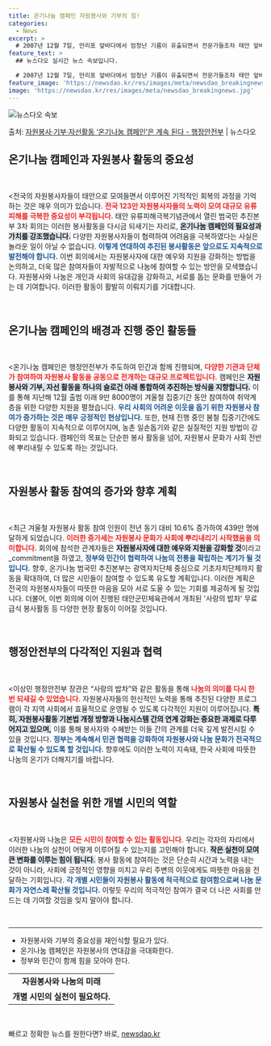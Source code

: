 ```yaml
---
title: 온기나눔 캠페인 자원봉사와 기부의 힘!
categories:
  - News
excerpt: >
  # 2007년 12월 7일, 만리포 앞바다에서 엄청난 기름이 유출되면서 전문가들조차 태안 앞바다가 회복되려면…
feature_text: >
  ## 뉴스다오 실시간 뉴스 속보입니다.

  # 2007년 12월 7일, 만리포 앞바다에서 엄청난 기름이 유출되면서 전문가들조차 태안 앞바다가 회복되려면…
feature_image: 'https://newsdao.kr/res/images/meta/newsdao_breakingnews.jpg'
image: 'https://newsdao.kr/res/images/meta/newsdao_breakingnews.jpg'
---
```


![뉴스다오 속보](https://newsdao.kr/res/images/meta/newsdao_breakingnews.jpg)

<p>출처: <a href="https://newsdao.kr/3678" rel="dofollow">자원봉사·기부·자선활동 ‘온기나눔 캠페인’은 계속 된다 - 행정안전부</a> | 뉴스다오</p>

<h2 data-ke-size="size26">온기나눔 캠페인과 자원봉사 활동의 중요성</h2>

<p data-ke-size="size16">&nbsp;</p>

<전국의 자원봉사자들이 태안으로 모여들면서 이루어진 기적적인 회복의 과정을 기억하는 것은 매우 의미가 있습니다. <b><span style="color: #ee2323;">전국 123만 자원봉사자들의 노력이 모여 대규모 유류피해를 극복한 중요성이 부각됩니다.</span></b> 태안 유류피해극복기념관에서 열린 범국민 추진본부 3차 회의는 이러한 봉사활동을 다시금 되새기는 자리로, <b><span style="background-color: #21538527;">온기나눔 캠페인의 필요성과 가치를 강조했습니다.</span></b> 다양한 자원봉사자들이 협력하여 어려움을 극복하였다는 사실은 놀라운 일이 아닐 수 없습니다. <b><span style="color: #1a5490;">이렇게 연대하여 추진된 봉사활동은 앞으로도 지속적으로 발전해야 합니다.</span></b> 이번 회의에서는 자원봉사자에 대한 예우와 지원을 강화하는 방법을 논의하고, 더욱 많은 참여자들이 자발적으로 나눔에 참여할 수 있는 방안을 모색했습니다. 자원봉사와 나눔은 개인과 사회의 유대감을 강화하고, 서로를 돕는 문화를 만들어 가는 데 기여합니다. 이러한 활동이 활발히 이뤄지기를 기대합니다.</p>

<p data-ke-size="size16">&nbsp;</p>

<h2 data-ke-size="size26">온기나눔 캠페인의 배경과 진행 중인 활동들</h2>

<p data-ke-size="size16">&nbsp;</p>

<온기나눔 캠페인은 행정안전부가 주도하여 민간과 함께 진행되며, <b><span style="color: #ee2323;">다양한 기관과 단체가 참여하여 자원봉사 활동을 공동으로 전개하는 대규모 프로젝트입니다.</span></b> 캠페인은 <b><span style="background-color: #21538527;">자원봉사와 기부, 자선 활동을 하나의 슬로건 아래 통합하여 추진하는 방식을 지향합니다.</span></b> 이를 통해 지난해 12월 출범 이래 9만 8000명이 겨울철 집중기간 동안 참여하여 취약계층을 위한 다양한 지원을 펼쳤습니다. <b><span style="color: #1a5490;">우리 사회의 어려운 이웃을 돕기 위한 자원봉사 참여가 증가하는 것은 매우 긍정적인 현상입니다.</span></b> 또한, 현재 진행 중인 봄철 집중기간에도 다양한 활동이 지속적으로 이루어지며, 농촌 일손돕기와 같은 실질적인 지원 방법이 강화되고 있습니다. 캠페인의 목표는 단순한 봉사 활동을 넘어, 자원봉사 문화가 사회 전반에 뿌리내릴 수 있도록 하는 것입니다.</p>

<p data-ke-size="size16">&nbsp;</p>

<h2 data-ke-size="size26">자원봉사 활동 참여의 증가와 향후 계획</h2>

<p data-ke-size="size16">&nbsp;</p>

<최근  겨울철 자원봉사 활동 참여 인원이 전년 동기 대비 10.6% 증가하여 439만 명에 달하게 되었습니다. <b><span style="color: #ee2323;">이러한 증가세는 자원봉사 문화가 사회에 뿌리내리기 시작했음을 의미합니다.</span></b> 회의에 참석한 관계자들은 <b><span style="background-color: #21538527;">자원봉사자에 대한 예우와 지원을 강화할 것</span></b>이라고_commitment을 하였고, <b><span style="color: #1a5490;">정부와 민간이 협력하여 나눔의 전통을 확립하는 계기가 될 것입니다.</span></b> 향후, 온기나눔 범국민 추진본부는 광역자치단체 중심으로 기초자치단체까지 활동을 확대하여, 더 많은 시민들이 참여할 수 있도록 유도할 계획입니다. 이러한 계획은 전국의 자원봉사자들이 따뜻한 마음을 모아 서로 도울 수 있는 기회를 제공하게 될 것입니다. 더불어, 이번 회의에 이어 진행된 태안군민체육관에서 개최된 '사랑의 밥차' 무료급식 봉사활동 등 다양한 현장 활동이 이어질 것입니다.</p>

<p data-ke-size="size16">&nbsp;</p>

<h2 data-ke-size="size26">행정안전부의 다각적인 지원과 협력</h2>

<p data-ke-size="size16">&nbsp;</p>

<이상민 행정안전부 장관은 “사랑의 밥차”와 같은 활동을 통해 <b><span style="color: #ee2323;"> 나눔의 의미를 다시 한 번 되새길 수 있었습니다.</span></b> 자원봉사자들의 헌신적인 노력을 통해 추진된 다양한 프로그램이 각 지역 사회에서 효율적으로 운영될 수 있도록 다각적인 지원이 이루어집니다. <b><span style="background-color: #21538527;">특히, 자원봉사활동 기본법 개정 방향과 나눔시스템 간의 연계 강화는 중요한 과제로 다루어지고 있으며,</span></b> 이를 통해 봉사자와 수혜받는 이들 간의 관계를 더욱 깊게 발전시킬 수 있을 것입니다. <b><span style="color: #1a5490;">정부는 계속해서 민관 협력을 강화하여 자원봉사와 나눔 문화가 전국적으로 확산될 수 있도록 할 것입니다.</span></b> 향후에도 이러한 노력이 지속돼, 한국 사회에 따뜻한 나눔의 온기가 더해지기를 바랍니다.</p>

<p data-ke-size="size16">&nbsp;</p>

<h2 data-ke-size="size26">자원봉사 실천을 위한 개별 시민의 역할</h2>

<p data-ke-size="size16">&nbsp;</p>

<자원봉사와 나눔은 <b><span style="color: #ee2323;">모든 시민이 참여할 수 있는 활동입니다.</span></b> 우리는 각자의 자리에서 이러한 나눔의 실천이 어떻게 이루어질 수 있는지를 고민해야 합니다. <b><span style="background-color: #21538527;">작은 실천이 모여 큰 변화를 이루는 힘이 됩니다.</span></b> 봉사 활동에 참여하는 것은 단순히 시간과 노력을 내는 것이 아니라, 사회에 긍정적인 영향을 미치고 우리 주변의 이웃에게도 따뜻한 마음을 전달하는 기회입니다. <b><span style="color: #1a5490;">각 개별 시민들이 자원봉사 활동에 적극적으로 참여함으로써 나눔 문화가 자연스레 확산될 것입니다.</span></b> 이렇듯 우리의 적극적인 참여가 결국 더 나은 사회를 만드는 데 기여할 것임을 잊지 말아야 합니다.</p>

<p data-ke-size="size16">&nbsp;</p>

<hr>

<ul>
    <li>자원봉사와 기부의 중요성을 재인식할 필요가 있다.</li>
    <li>온기나눔 캠페인은 자원봉사의 연대감을 극대화한다.</li>
    <li>정부와 민간이 함께 힘을 모아야 한다.</li>
</ul>

<table style="width: 100%;">
    <tr>
        <td style="text-align: center; height: 17px;"><b>자원봉사와 나눔의 미래</b></td>
    </tr>
    <tr>
        <td style="text-align: center; height: 17px;"><b>개별 시민의 실천이 필요하다.</b></td>
    </tr>
</table> 

<p data-ke-size="size16">&nbsp;</p> 

빠르고 정확한 뉴스를 원한다면? 바로, <a href="https://newsdao.kr" rel="dofollow">newsdao.kr</a>


